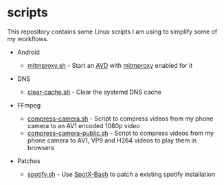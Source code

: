 # scripts
This repository contains some Linux scripts I am using to simplify some of my workflows.

- Android
  - [mitmproxy.sh](android/mitmproxy.sh) - Start an [AVD](https://developer.android.com/studio/run/managing-avds) with [mitmproxy](https://mitmproxy.org/) enabled for it

- DNS
  - [clear-cache.sh](dns/clear-cache.sh) - Clear the systemd DNS cache

- FFmpeg
  - [compress-camera.sh](ffmpeg/compress-camera.sh) - Script to compress videos from my phone camera to an AV1 encoded 1080p video
  - [compress-camera-public.sh](ffmpeg/compress-camera-public.sh) - Script to compress videos from my phone camera to AV1, VP9 and H264 videos to play them in browsers

- Patches
  - [spotify.sh](patches/spotify.sh) - Use [SpotX-Bash](https://github.com/SpotX-Official/SpotX-Bash) to patch a existing spotify installation

